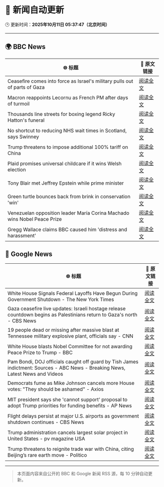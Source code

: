 # 🧠 新闻自动更新

🕒 更新时间：**2025年10月11日 05:37:47（北京时间）**

---

## 🌍 BBC News

| 🌐 标题 | 🔗 原文链接 |
|--------|-------------|
| Ceasefire comes into force as Israel's military pulls out of parts of Gaza | [阅读全文](https://www.bbc.com/news/articles/cjw7jp2pxnpo?at_medium=RSS&at_campaign=rss) |
| Macron reappoints Lecornu as French PM after days of turmoil | [阅读全文](https://www.bbc.com/news/articles/cy4j9zz54ypo?at_medium=RSS&at_campaign=rss) |
| Thousands line streets for boxing legend Ricky Hatton's funeral | [阅读全文](https://www.bbc.com/news/articles/cvgq2z68n02o?at_medium=RSS&at_campaign=rss) |
| No shortcut to reducing NHS wait times in Scotland, says Swinney | [阅读全文](https://www.bbc.com/news/articles/cdr614l6ezlo?at_medium=RSS&at_campaign=rss) |
| Trump threatens to impose additional 100% tariff on China | [阅读全文](https://www.bbc.com/news/articles/cn4wkd7729po?at_medium=RSS&at_campaign=rss) |
| Plaid promises universal childcare if it wins Welsh election | [阅读全文](https://www.bbc.com/news/articles/cewnv2xprzko?at_medium=RSS&at_campaign=rss) |
| Tony Blair met Jeffrey Epstein while prime minister | [阅读全文](https://www.bbc.com/news/articles/c5yk16gpxj0o?at_medium=RSS&at_campaign=rss) |
| Green turtle bounces back from brink in conservation 'win' | [阅读全文](https://www.bbc.com/news/articles/cg426qqqqnro?at_medium=RSS&at_campaign=rss) |
| Venezuelan opposition leader María Corina Machado wins Nobel Peace Prize | [阅读全文](https://www.bbc.com/news/articles/c70821201ego?at_medium=RSS&at_campaign=rss) |
| Gregg Wallace claims BBC caused him 'distress and harassment' | [阅读全文](https://www.bbc.com/news/articles/cg7dlem0vdno?at_medium=RSS&at_campaign=rss) |

## 📰 Google News

| 🌐 标题 | 🔗 原文链接 |
|--------|-------------|
| White House Signals Federal Layoffs Have Begun During Government Shutdown - The New York Times | [阅读全文](https://news.google.com/rss/articles/CBMikAFBVV95cUxQQ3g1VWVYeHJuc1VDajJ6djVZUVFGdjZLTFJLd2dJcTdHeVpyRTNoTjVrU1dVRnFDRXdJZlh2LW53M25fUTFHMTlfUk43OTAtdEN0SkpyeDBMQ0ZucWFlN2Fob0ljQ0QwNmROMGgtMi12TkVqN3FSMlZPZTFTaXg3MVlYQ0Z4Z1YzMVVwaHliMjk?oc=5) |
| Gaza ceasefire live updates: Israeli hostage release countdown begins as Palestinians return to Gaza's north - CBS News | [阅读全文](https://news.google.com/rss/articles/CBMimwFBVV95cUxQeVlDWW1NOEI5WS1yalVhb09BdVdIZU5SSDdGUHFlRXhLOTVVNDNEWmctcGx1cjNkTk5RcThUc3RvNktxRDM2RkJydkVzMFRETlFockhzQkdxV2FuRnNKdElKNnJNREdGWlFzLXJTSGNEeXE5bkpqWTQxdGVJVFhNU01nT2hKMzd4UUk1dUhsZ2NOZEVRRF9LeVBQQQ?oc=5) |
| 19 people dead or missing after massive blast at Tennessee military explosive plant, officials say - CNN | [阅读全文](https://news.google.com/rss/articles/CBMid0FVX3lxTFBKdklZV19kd2dBWGY1aTJRREZtemJqZW5ST0VhM01TT25feUpyN0pUdFZEdzM2Q1lvazZQWG9hWEw2cUY0VzJnN09QWkp3YV96WXRSaFZnUU9KR3ZFZklnRGYtUG5MYjM1QnM2Z05tb3ZqU3hTSWVB?oc=5) |
| White House blasts Nobel Committee for not awarding Peace Prize to Trump - BBC | [阅读全文](https://news.google.com/rss/articles/CBMiWkFVX3lxTFBEUy1nRmUySDVkVGlnYTlnWmpRNDJVR21PRGI1RUhTWWYxRTdfQ1N5SjgzMUZIOVhzRFlEYkNRRjZOVG5YWUl2T1Q4R1ZpUm9ZZWpsZW1keUdDZ9IBX0FVX3lxTFA1QU1zakt4SmV0THZsUUh0cEEycjlXN1NCa3VGVDFEMTlpNTF2NkpZd08ta0liUVpZYXViYXBFZXJqVG5vT3JZTmYxMlI2ek80X2thWGttVHlTcHlUTXFn?oc=5) |
| Pam Bondi, DOJ officials caught off guard by Tish James indictment: Sources - ABC News - Breaking News, Latest News and Videos | [阅读全文](https://news.google.com/rss/articles/CBMilAFBVV95cUxNVGEyZWRjX2JtMWNEQVY0RjdxZWh0ekVHR2MzNjdlMGtlcGhQOC12eldpbW9lckJJZE5tQUo5SThwQWZEVWN2YWEyYVNvTTBqSEhDbzFUU2Z2SDhlRVZ4YWNxUmYwVWg4RHItNklvdUhqbE1OUkpVb0tKaFZpeHFkMWFwcjB4VTlRZVNKUklZQ2o3blY50gGaAUFVX3lxTE1YNUNmNTY2bmNFNkswNWFOTkF5a1JOTUstaWZhYzV0VWxZWk1hSHFqNEN0a0hhREt5b3dLVHhyZ1RyRDBfRzZuM2xQN2w5TzA0SnZLcmlRbHcxUFY3MW1ZU1FQV3FUd2k2bVZRX1c3WWpDU1RvM2ZvdnZLNVM3Y2ZFdGJSdWhUbG4wWEh4Mno3cF9vNHF2Vmo3b0E?oc=5) |
| Democrats fume as Mike Johnson cancels more House votes: "They should be ashamed" - Axios | [阅读全文](https://news.google.com/rss/articles/CBMiggFBVV95cUxOUzlYa3FpNG1vTTZoTlBaWmFSbnJTYVRuaGwycUEyUGJIcXdKeUFyRE5KRDBvZFJzWEt1cUpWYUNrR3BDX1F5QTF6U1Y4bTJqR1Ntam1OTEI5N0lrbml6Y2pqWExSVUJzMlRFY0llX21HZ0FpY0NWaG5yMlBEeUFmTGV3?oc=5) |
| MIT president says she 'cannot support' proposal to adopt Trump priorities for funding benefits - AP News | [阅读全文](https://news.google.com/rss/articles/CBMimgFBVV95cUxOY09lTHdoa2Z2Sl9PU2NZQXZxamtRSlQwZzJrSmJCNXFIcWtmTHpnbllJS1F1cmh2dUpXRXJsRUt0RlRjWVdjajIxYUdpangtLWdpSjdXQzVLZlc0OEhKS2ppcVgxM3hvalo3cWdsd2pBdTMtMFppWXZ1QWlZcDBOMzBQYVlHQ2ItMkZJdTV4TTc4OXBuUExmWFln?oc=5) |
| Flight delays persist at major U.S. airports as government shutdown continues - CBS News | [阅读全文](https://news.google.com/rss/articles/CBMikAFBVV95cUxOUV9FZDAyNS1iT0ZCRy1ZTW5MLXVJVlA0ZDh4SkZoaWlhSDIyUWNDdWNKVkV6dXRGOGROZklwQkQ0ZnpLbDdtSDdfNHlDaUhpQjkxNHQ4Y3RUZnBvSUVEZEdCNml1bEVmZllsZmtTQkdxSnIyS3lVd1NMMjE1bXNPLVVtUEdhR0NFNi1PMW14SXnSAZYBQVVfeXFMTXZSTFo3R285ZFE3NENNS3BvOGIzNFRVbXFiWFdvb3B0TU5WWDVqV011cC12RmZFY1IxT1NVTnBacTNrekVtN2VIR1Izd1haN1VtT0gtN0kxekx4eDdsQkwtS25BSGpEZ3ZZZjVHa0hwcHZGRDRpbEFaajdiOFZnSnZIc1VrMkMzTnZPVnZxY2tpTEtHcWJ3?oc=5) |
| Trump administration cancels largest solar project in United States - pv magazine USA | [阅读全文](https://news.google.com/rss/articles/CBMiqwFBVV95cUxPTnJrUXh4ZXU3c3JlNmJNNEE0SUhYQXNONWlMaWo4WWhMWFlaY1FqTXd6TV9oNXBrS2N4TFNvaEVOZU50LXRadS1oZVVhRkRqUUNrX0owdHJueVhIMUtneWIwOGJWQWJ5MHlTb1RxUEowNzdyaUp6QWdBOGVUa3hBRUdweFdRN2dMMlNaLWdsNEFWMC1TNWhuRzNUc3gtVEZoLTJVQUVyV2VfaHc?oc=5) |
| Trump threatens to reignite trade war with China, citing Beijing’s rare earth move - Politico | [阅读全文](https://news.google.com/rss/articles/CBMie0FVX3lxTE9yajU0c05Vc1c5OEIySkRwbGRabWtRSExqM2JOaWVJUm9OY2hnOER5eFBydm5LT1A3dWRwbkE0Uk5GemZTMjJaQTJ6MEdpY1lwSjA4MjAwZzdtS09OWnFYOHNEWWF0dFUzVWhBMXcyYW12VS0yWDIzcHBiOA?oc=5) |

---
> 本页面内容来自公开的 BBC 和 Google 新闻 RSS 源，每 10 分钟自动更新。